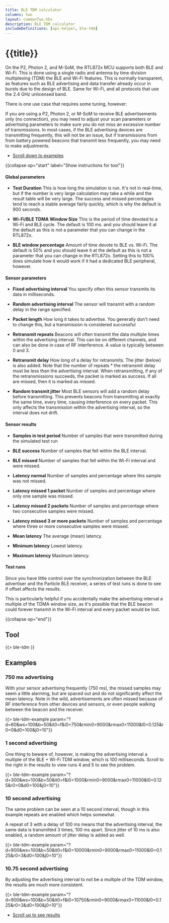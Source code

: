 ```yaml
---
title: BLE TDM calculator
columns: two
layout: commonTwo.hbs
description: BLE TDM calculator
includeDefinitions: [api-helper, ble-tdm]
---
```


# {{title}}

On the P2, Photon 2, and M-SoM, the RTL872x MCU supports both BLE and Wi-Fi. This is done using a single radio and antenna by
time division multiplexing (TDM) the BLE and Wi-Fi features. This is normally transparent, as features such as BLE 
advertising and data transfer already occur in bursts due to the design of BLE. Same for Wi-Fi, and all protocols that
use the 2.4 GHz unlicensed band.

There is one use case that requires some tuning, however: 

If you are using a P2, Photon 2, or M-SoM to receive BLE advertisements only (no connection), you may need to adjust
your scan parameters or advertising parameters to make sure you do not miss an excessive number of transmissions.
In most cases, if the BLE advertising devices are transmitting frequently, this will not be an issue, but if 
transmissions from from battery powered beacons that transmit less frequently, you may need to make adjustments.

- [Scroll down to examples](#examples)

{{collapse op="start" label="Show instructions for tool"}}
#### Global parameters

- **Test Duration** This is how long the simulation is run. It's not in real-time, but if the number is very large calculation may take a while and the result table will be very large. The success and missed percentages tend to reach a stable average fairly quickly, which is why the default is 900 seconds.

- **Wi-Fi/BLE TDMA Window Size** This is the period of time devoted to a Wi-Fi and BLE cycle. The default is 100 ms. and you should leave it at the default as this is not a parameter that you can change in the RTL872x.

- **BLE window percentage** Amount of time devote to BLE vs. Wi-Fi. The default is 50% and you should leave it at the default as this is not a parameter that you can change in the RTL872x. Setting this to 100% does simulate how it would work if it had a dedicated BLE peripheral, however.


#### Sensor parameters

- **Fixed advertising interval** You specify often this sensor transmits its data in milliseconds.

- **Random advertising interval** The sensor will transmit with a random delay in the range specified.

- **Packet length** How long it takes to advertise. You generally don't need to change this, but a transmission is considered successful 

- **Retransmit repeats** Beacons will often transmit the data multiple times within the advertising interval. This
can be on different channels, and can also be done in case of RF interference. A value is typically between 0 and 3.

- **Retransmit delay** How long of a delay for retransmits. The jitter (below) is also added. Note that the
number of repeats * the retransmit delay must be less than the advertising interval. When retransmitting, if
any of the retransmissions succeeds, the packet is marked as success. If all are missed, then it is marked as missed.

- **Random transmit jitter** Most BLE sensors will add a random delay before transmitting. This prevents beacons 
from transmitting at exactly the same time, every time, causing interference on every packet. This only affects
the transmission within the advertising interval, so the interval does not drift.


#### Sensor results

- **Samples in test period** Number of samples that were transmitted during the simulated test run

- **BLE success** Number of samples that fell within the BLE interval.

- **BLE missed** Number of samples that fell within the Wi-Fi interval and were missed.

- **Latency normal** Number of samples and percentage where this sample was not missed.

- **Latency missed 1 packet**  Number of samples and percentage where only one sample was missed.

- **Latency missed 2 packets**  Number of samples and percentage where two consecutive samples were missed.

- **Latency missed 3 or more packets**  Number of samples and percentage where three or more consecutive samples were missed.

- **Mean latency** The average (mean) latency.

- **Minimum latency** Lowest latency.

- **Maximum latency** Maximum latency.

#### Test runs

Since you have little control over the synchronization between the BLE advertiser and the Particle BLE receiver, 
a series of test runs is done to see if offset affects the results.

This is particularly helpful if you accidentally make the advertising interval a multiple of the 
TDMA window size, as it's possible that the BLE beacon could forever transmit in the Wi-Fi interval and
every packet would be lost.


{{collapse op="end"}}

## Tool

{{> ble-tdm }}


## Examples

### 750 ms advertising

With your sensor advertising frequently (750 ms), the missed samples may seem a little alarming, but 
are spaced out and do not significantly affect the mean latency. Note in the wild, advertisements 
are often missed because of RF interference from other devices and sensors, or even people walking
between the beacon and the receiver.

{{> ble-tdm-example param="?d=60&ws=100&b=50&it0=f&i0=750&rmin0=9000&rmax0=11000&l0=0.125&r0=0&d0=100&j0=10"}}

### 1 second advertising

One thing to beware of, however, is making the advertising interval a multiple of the BLE + Wi-Fi TDM
window, which is 100 milliseconds. Scroll to the right in the results to view runs 4 and 5 to see the problem.

{{> ble-tdm-example param="?d=300&ws=100&b=50&it0=f&i0=1000&rmin0=9000&rmax0=11000&l0=0.125&r0=0&d0=100&j0=10"}}

### 10 second advertising

The same problem can be seen at a 10 second interval, though in this example repeats are enabled which 
helps somewhat.

A repeat of 3 with a delay of 100 ms means that the advertising interval, the same data is transmitted
3 times, 100 ms apart. Since jitter of 10 ms is also enabled, a random amount of jitter delay is added as well.

{{> ble-tdm-example param="?d=900&ws=100&b=50&it0=f&i0=10000&rmin0=9000&rmax0=11000&l0=0.125&r0=3&d0=100&j0=10"}}

### 10.75 second advertising

By adjusting the advertising interval to not be a multiple of the TDM window, the results are much more consistent.

{{> ble-tdm-example param="?d=900&ws=100&b=50&it0=f&i0=10750&rmin0=9000&rmax0=11000&l0=0.125&r0=3&d0=100&j0=10"}}



- [Scroll up to see results](#tool)


